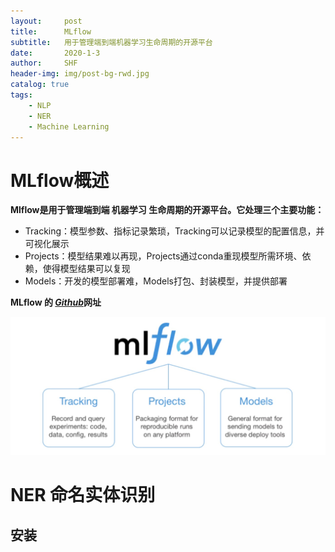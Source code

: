 ```yaml
---
layout:     post
title:      MLflow
subtitle:   用于管理端到端机器学习生命周期的开源平台 
date:       2020-1-3
author:     SHF
header-img: img/post-bg-rwd.jpg
catalog: true
tags:
    - NLP
    - NER
    - Machine Learning
---
```


# MLflow概述

__Mlflow是用于管理端到端 **机器学习** 生命周期的开源平台。它处理三个主要功能：__

* Tracking：模型参数、指标记录繁琐，Tracking可以记录模型的配置信息，并可视化展示
* Projects：模型结果难以再现，Projects通过conda重现模型所需环境、依赖，使得模型结果可以复现
* Models：开发的模型部署难，Models打包、封装模型，并提供部署

__MLflow 的 [*Github*](https://github.com/mlflow/mlflow)网址__

__![Mlflow](/img/mlflow.jpg)__

# NER 命名实体识别

## 安装

